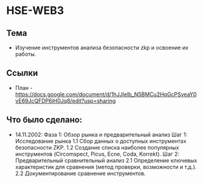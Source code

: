 # HSE-WEB3

## Тема
* Изучение инструментов анализа безопасности zkp и освоение их работы.


## Ссылки
* План - https://docs.google.com/document/d/1hJJlelb_N5BMCu2HqGcPSveaY0vE69JcQFDP6iH0Jq8/edit?usp=sharing


## Что было сделано: 
* 14.11.2002: 
    Фаза 1: Обзор рынка и предварительный анализ
        Шаг 1: Исследование рынка
            1.1 Сбор данных о доступных инструментах безопасности ZKP.
            1.2 Создание списка наиболее популярных инструментов (Circomspect, Picus, Ecne, Coda, Korrekt).
        Шаг 2: Предварительный сравнительный анализ
            2.1 Определение ключевых характеристик для сравнения (метод проверки, возможности и т.д.).
            2.2 Документирование сравнение инструментов.

